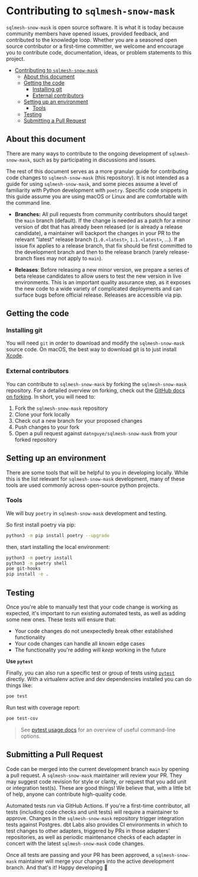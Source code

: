 # Contributing to `sqlmesh-snow-mask`

`sqlmesh-snow-mask` is open source software. It is what it is today because community members have opened issues, provided feedback, and contributed to the knowledge loop. Whether you are a seasoned open source contributor or a first-time committer, we welcome and encourage you to contribute code, documentation, ideas, or problem statements to this project.

- [Contributing to `sqlmesh-snow-mask`](#contributing-to-sqlmesh-snow-mask)
  - [About this document](#about-this-document)
  - [Getting the code](#getting-the-code)
    - [Installing git](#installing-git)
    - [External contributors](#external-contributors)
  - [Setting up an environment](#setting-up-an-environment)
    - [Tools](#tools)
  - [Testing](#testing)
  - [Submitting a Pull Request](#submitting-a-pull-request)

## About this document

There are many ways to contribute to the ongoing development of `sqlmesh-snow-mask`, such as by participating in discussions and issues.

The rest of this document serves as a more granular guide for contributing code changes to `sqlmesh-snow-mask` (this repository). It is not intended as a guide for using `sqlmesh-snow-mask`, and some pieces assume a level of familiarity with Python development with `poetry`. Specific code snippets in this guide assume you are using macOS or Linux and are comfortable with the command line.

- **Branches:** All pull requests from community contributors should target the `main` branch (default). If the change is needed as a patch for a minor version of dbt that has already been released (or is already a release candidate), a maintainer will backport the changes in your PR to the relevant "latest" release branch (`1.0.<latest>`, `1.1.<latest>`, ...). If an issue fix applies to a release branch, that fix should be first committed to the development branch and then to the release branch (rarely release-branch fixes may not apply to `main`).

- **Releases**: Before releasing a new minor version, we prepare a series of beta release candidates to allow users to test the new version in live environments. This is an important quality assurance step, as it exposes the new code to a wide variety of complicated deployments and can surface bugs before official release. Releases are accessible via pip.

## Getting the code

### Installing git

You will need `git` in order to download and modify the `sqlmesh-snow-mask` source code. On macOS, the best way to download git is to just install [Xcode](https://developer.apple.com/support/xcode/).

### External contributors

You can contribute to `sqlmesh-snow-mask` by forking the `sqlmesh-snow-mask` repository. For a detailed overview on forking, check out the [GitHub docs on forking](https://help.github.com/en/articles/fork-a-repo). In short, you will need to:

1. Fork the `sqlmesh-snow-mask` repository
2. Clone your fork locally
3. Check out a new branch for your proposed changes
4. Push changes to your fork
5. Open a pull request against `datnguye/sqlmesh-snow-mask` from your forked repository

## Setting up an environment

There are some tools that will be helpful to you in developing locally. While this is the list relevant for `sqlmesh-snow-mask` development, many of these tools are used commonly across open-source python projects.

### Tools

We will buy `poetry` in `sqlmesh-snow-mask` development and testing.

So first install poetry via pip:

```bash
python3 -m pip install poetry --upgrade
```

then, start installing the local environment:

```bash
python3 -m poetry install
python3 -m poetry shell
poe git-hooks
pip install -e .
```

## Testing

Once you're able to manually test that your code change is working as expected, it's important to run existing automated tests, as well as adding some new ones. These tests will ensure that:

- Your code changes do not unexpectedly break other established functionality
- Your code changes can handle all known edge cases
- The functionality you're adding will _keep_ working in the future

**Use `pytest`**

Finally, you can also run a specific test or group of tests using [`pytest`](https://docs.pytest.org/en/latest/) directly. With a virtualenv active and dev dependencies installed you can do things like:

```bash
poe test
```

Run test with coverage report:

```bash
poe test-cov
```

> See [pytest usage docs](https://docs.pytest.org/en/6.2.x/usage.html) for an overview of useful command-line options.

## Submitting a Pull Request

Code can be merged into the current development branch `main` by opening a pull request. A `sqlmesh-snow-mask` maintainer will review your PR. They may suggest code revision for style or clarity, or request that you add unit or integration test(s). These are good things! We believe that, with a little bit of help, anyone can contribute high-quality code.

Automated tests run via GitHub Actions. If you're a first-time contributor, all tests (including code checks and unit tests) will require a maintainer to approve. Changes in the `sqlmesh-snow-mask` repository trigger integration tests against Postgres. dbt Labs also provides CI environments in which to test changes to other adapters, triggered by PRs in those adapters' repositories, as well as periodic maintenance checks of each adapter in concert with the latest `sqlmesh-snow-mask` code changes.

Once all tests are passing and your PR has been approved, a `sqlmesh-snow-mask` maintainer will merge your changes into the active development branch. And that's it! Happy developing :tada:
